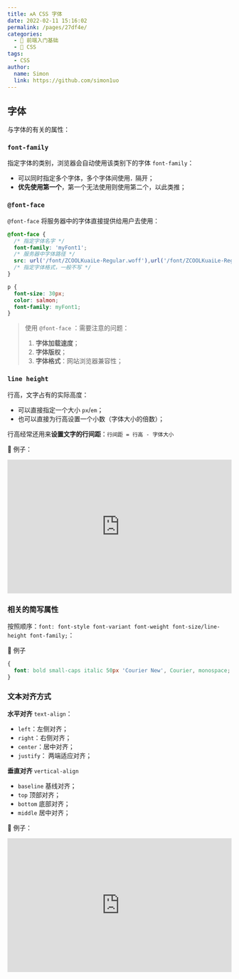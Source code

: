 ```yaml
---
title: 🗚 CSS 字体
date: 2022-02-11 15:16:02
permalink: /pages/27df4e/
categories: 
  - 🚶 前端入门基础
  - 🎨 CSS
tags: 
  - CSS
author: 
  name: Simon
  link: https://github.com/simon1uo
---
```




## 字体

与字体的有关的属性：

### `font-family`

指定字体的类别，浏览器会自动使用该类别下的字体 `font-family`：

+ 可以同时指定多个字体，多个字体间使用`，`隔开；
+ **优先使用第一个**，第一个无法使用则使用第二个，以此类推；



### `@font-face`

`@font-face` 将服务器中的字体直接提供给用户去使用：

```css
@font-face { 
  /* 指定字体名字 */    
  font-family: 'myFont1';    
  /* 服务器中字体路径 */    
  src: url('/font/ZCOOLKuaiLe-Regular.woff'),url('/font/ZCOOLKuaiLe-Regular.otf'),url('/font/ZCOOLKuaiLe-Regular.ttf') format('truetype');
  /* 指定字体格式，一般不写 */
}

p {
  font-size: 30px;
  color: salmon;  
  font-family: myFont1;
}
```

> 使用 `@font-face` ：需要注意的问题：
>
> 1. **字体加载速度**；
> 2. **字体版权**；
> 3. **字体格式**：网站浏览器兼容性；





###  `line height`

行高，文字占有的实际高度：

- 可以直接指定一个大小 `px`/`em`；
- 也可以直接为行高设置一个小数（字体大小的倍数）；

行高经常还用来**设置文字的行间距**：`行间距 = 行高 - 字体大小`

🌰 例子：

<iframe height="300" style="width: 100%;" scrolling="no" title="font-example-1 line-height" src="https://codepen.io/simon1uo/embed/bGrVyoQ?default-tab=css%2Cresult&editable=true&theme-id=light" frameborder="no" loading="lazy" allowtransparency="true" allowfullscreen="true">
  See the Pen <a href="https://codepen.io/simon1uo/pen/bGrVyoQ">
  font-example-1 line-height</a> by simon1uo (<a href="https://codepen.io/simon1uo">@simon1uo</a>)
  on <a href="https://codepen.io">CodePen</a>.
</iframe>



### 相关的简写属性

按照顺序：`font: font-style font-variant font-weight font-size/line-height font-family;`：

🌰 例子

```css
{
  font: bold small-caps italic 50px 'Courier New', Courier, monospace;
}
```



### 文本对齐方式

**水平对齐** `text-align`：

+ `left`：左侧对齐；
+ `right`：右侧对齐；
+ `center`：居中对齐；
+ `justify`： 两端适应对齐；



**垂直对齐** `vertical-align`

+ `baseline` 基线对齐；
+ `top` 顶部对齐；
+ `bottom` 底部对齐；
+ `middle` 居中对齐；

🌰 例子：

<iframe height="300" style="width: 100%;" scrolling="no" title="font-example-2 align" src="https://codepen.io/simon1uo/embed/wvqMebM?default-tab=css%2Cresult&editable=true&theme-id=light" frameborder="no" loading="lazy" allowtransparency="true" allowfullscreen="true">
  See the Pen <a href="https://codepen.io/simon1uo/pen/wvqMebM">
  font-example-2 align</a> by simon1uo (<a href="https://codepen.io/simon1uo">@simon1uo</a>)
  on <a href="https://codepen.io">CodePen</a>.
</iframe>
